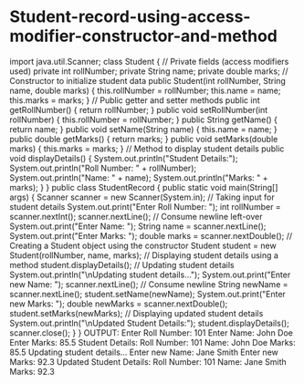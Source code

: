 # Student-record-using-access-modifier-constructor-and-method

import java.util.Scanner;
class Student {
// Private fields (access modifiers used)
private int rollNumber;
private String name;
private double marks;
// Constructor to initialize student data
public Student(int rollNumber, String name, double marks) {
this.rollNumber = rollNumber;
this.name = name;
this.marks = marks;
}
// Public getter and setter methods
public int getRollNumber() {
return rollNumber;
}
public void setRollNumber(int rollNumber) {
this.rollNumber = rollNumber;
}
public String getName() {
return name;
}
public void setName(String name) {
this.name = name;
}
public double getMarks() {
return marks;
}
public void setMarks(double marks) {
this.marks = marks;
}
// Method to display student details
public void displayDetails() {
System.out.println("Student Details:");
System.out.println("Roll Number: " + rollNumber);
System.out.println("Name: " + name);
System.out.println("Marks: " + marks);
}
}
public class StudentRecord {
public static void main(String[] args) {
Scanner scanner = new Scanner(System.in);
// Taking input for student details
System.out.print("Enter Roll Number: ");
int rollNumber = scanner.nextInt();
scanner.nextLine(); // Consume newline left-over
System.out.print("Enter Name: ");
String name = scanner.nextLine();
System.out.print("Enter Marks: ");
double marks = scanner.nextDouble();
// Creating a Student object using the constructor
Student student = new Student(rollNumber, name, marks);
// Displaying student details using a method
student.displayDetails();
// Updating student details
System.out.println("\nUpdating student details...");
System.out.print("Enter new Name: ");
scanner.nextLine(); // Consume newline
String newName = scanner.nextLine();
student.setName(newName);
System.out.print("Enter new Marks: ");
double newMarks = scanner.nextDouble();
student.setMarks(newMarks);
// Displaying updated student details
System.out.println("\nUpdated Student Details:");
student.displayDetails();
scanner.close();
}
}
OUTPUT:
Enter Roll Number: 101
Enter Name: John Doe
Enter Marks: 85.5
Student Details:
Roll Number: 101
Name: John Doe
Marks: 85.5
Updating student details...
Enter new Name: Jane Smith
Enter new Marks: 92.3
Updated Student Details:
Roll Number: 101
Name: Jane Smith
Marks: 92.3
